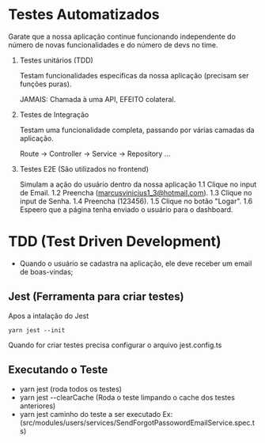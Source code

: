 # Testes Automatizados

Garate que a nossa aplicação continue funcionando independente do número de novas funcionalidades e do número de devs no time.

1. Testes unitários (TDD)

    Testam funcionalidades especificas da nossa aplicação (precisam ser funções puras).

    JAMAIS: Chamada à uma API, EFEITO colateral.


2. Testes de Integração

    Testam uma funcionalidade completa, passando por várias camadas da aplicação.

    Route -> Controller -> Service -> Repository ...

3. Testes E2E (São utilizados no frontend)

    Simulam a ação do usuário dentro da nossa aplicação
    1.1 Clique no input de Email.
    1.2 Preencha (marcusvinicius1_3@hotmail.com).
    1.3 Clique no input de Senha.
    1.4 Preencha (123456).
    1.5 Clique no botão "Logar".
    1.6 Espeero que a página tenha enviado o usuário para o dashboard.


# TDD (Test Driven Development)

- Quando o usuário se cadastra na aplicação, ele deve receber um email de boas-vindas;

##  Jest (Ferramenta para criar testes)

Apos a intalação do Jest

    yarn jest --init

Quando for criar testes precisa configurar o arquivo jest.config.ts

##  Executando o Teste

-   yarn jest (roda todos os testes)
-   yarn jest --clearCache (Roda o teste limpando o cache dos testes anteriores)
-   yarn jest caminho do teste a ser executado Ex: (src/modules/users/services/SendForgotPassowordEmailService.spec.ts)




